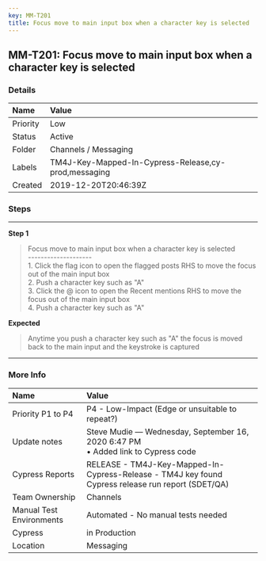 ```yaml
---
key: MM-T201
title: Focus move to main input box when a character key is selected
---
```


## MM-T201: Focus move to main input box when a character key is selected

### Details

| Name     | Value                                                |
| :------- | :--------------------------------------------------- |
| Priority | Low                                                  |
| Status   | Active                                               |
| Folder   | Channels / Messaging                                 |
| Labels   | TM4J-Key-Mapped-In-Cypress-Release,cy-prod,messaging |
| Created  | 2019-12-20T20:46:39Z                                 |

### Steps

<hr/>

**Step 1**

> <article>Focus move to main input box when a character key is selected<br />--------------------<br />1. Click the flag icon to open the flagged posts RHS to move the focus out of the main input box<br />2. Push a character key such as &quot;A&quot;  <br />3. Click the @ icon to open the Recent mentions RHS to move the focus out of the main input box<br />4. Push a character key such as &quot;A&quot;</article>

**Expected**

> <article>Anytime you push a character key such as &quot;A&quot; the focus is moved back to the main input and the keystroke is captured</article>

<hr/>

### More Info

| Name                     | Value                                                                                              |
| :----------------------- | :------------------------------------------------------------------------------------------------- |
| Priority P1 to P4        | P4 - Low-Impact (Edge or unsuitable to repeat?)                                                    |
| Update notes             | Steve Mudie — Wednesday, September 16, 2020 6:47 PM<br>• Added link to Cypress code                |
| Cypress Reports          | RELEASE - TM4J-Key-Mapped-In-Cypress-Release - TM4J key found Cypress release run report (SDET/QA) |
| Team Ownership           | Channels                                                                                           |
| Manual Test Environments | Automated - No manual tests needed                                                                 |
| Cypress                  | in Production                                                                                      |
| Location                 | Messaging                                                                                          |

